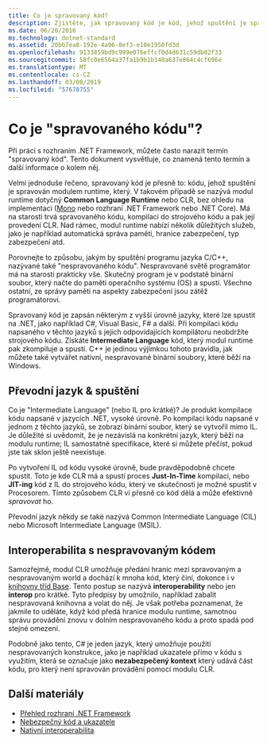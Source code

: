 ```yaml
---
title: Co je spravovaný kód?
description: Zjistěte, jak spravovaný kód je kód, jehož spuštění je spravován modulem runtime, Common Language Runtime (CLR).
ms.date: 06/20/2016
ms.technology: dotnet-standard
ms.assetid: 20bb7ea8-192e-4a96-8ef3-e10e1950fd3d
ms.openlocfilehash: 9133859bd9c999e076effcf0d4d631c59db02f33
ms.sourcegitcommit: 58fc0e6564a37fa1b9b1b140a637e864c4cf696e
ms.translationtype: MT
ms.contentlocale: cs-CZ
ms.lasthandoff: 03/08/2019
ms.locfileid: "57678755"
---
```

# <a name="what-is-managed-code"></a>Co je "spravovaného kódu"?

Při práci s rozhraním .NET Framework, můžete často narazit termín "spravovaný kód". Tento dokument vysvětluje, co znamená tento termín a další informace o kolem něj.

Velmi jednoduše řečeno, spravovaný kód je přesně to: kódu, jehož spuštění je spravován modulem runtime, který. V takovém případě se nazývá modul runtime dotyčný **Common Language Runtime** nebo CLR, bez ohledu na implementaci ([Mono](https://www.mono-project.com/) nebo rozhraní .NET Framework nebo .NET Core). Má na starosti trvá spravovaného kódu, kompilaci do strojového kódu a pak její provedení CLR. Nad rámec, modul runtime nabízí několik důležitých služeb, jako je například automatická správa paměti, hranice zabezpečení, typ zabezpečení atd.

Porovnejte to způsobu, jakým by spuštění programu jazyka C/C++, nazývané také "nespravovaného kódu". Nespravované světě programátor má na starosti prakticky vše. Skutečný program je v podstatě binární soubor, který načte do paměti operačního systému (OS) a spustí. Všechno ostatní, ze správy paměti na aspekty zabezpečení jsou zátěž programátorovi.

Spravovaný kód je zapsán některým z vyšší úrovně jazyky, které lze spustit na .NET, jako například C#, Visual Basic, F# a další. Při kompilaci kódu napsaného v těchto jazyků s jejich odpovídajících kompilátoru neobdržíte strojového kódu. Získáte **Intermediate Language** kód, který modul runtime pak zkompiluje a spustí. C++ je jedinou výjimkou tohoto pravidla, jak můžete také vytvářet nativní, nespravované binární soubory, které běží na Windows.

## <a name="intermediate-language--execution"></a>Převodní jazyk & spuštění

Co je "Intermediate Language" (nebo IL pro krátké)? Je produkt kompilace kódu napsané v jazycích .NET, vysoké úrovně. Po kompilaci kódu napsané v jednom z těchto jazyků, se zobrazí binární soubor, který se vytvořil mimo IL. Je důležité si uvědomit, že je nezávislá na konkrétní jazyk, který běží na modulu runtime; IL samostatné specifikace, které si můžete přečíst, pokud jste tak sklon ještě neexistuje.

Po vytvoření IL od kódu vysoké úrovně, bude pravděpodobně chcete spustit. Toto je kde CLR má a spustí proces **Just-In-Time** kompilaci, nebo **JIT-ing** kód z IL do strojového kódu, který ve skutečnosti je možné spustit v Procesorem. Tímto způsobem CLR ví přesně co kód dělá a může efektivně _spravovat_ ho.

Převodní jazyk někdy se také nazývá Common Intermediate Language (CIL) nebo Microsoft Intermediate Language (MSIL).

## <a name="unmanaged-code-interoperability"></a>Interoperabilita s nespravovaným kódem

Samozřejmě, modul CLR umožňuje předání hranic mezi spravovaným a nespravovaným world a dochází k mnoha kód, který činí, dokonce i v [knihovny tříd Base](framework-libraries.md). Tento postup se nazývá **interoperability** nebo jen **interop** pro krátké. Tyto předpisy by umožnilo, například zabalit nespravovaná knihovna a volat do něj. Je však potřeba poznamenat, že jakmile to uděláte, když kód předá hranice modulu runtime, samotnou správu provádění znovu v dolním nespravovaného kódu a proto spadá pod stejné omezení.

Podobně jako tento, C# je jeden jazyk, který umožňuje použití nespravovaných konstrukce, jako je například ukazatele přímo v kódu s využitím, která se označuje jako **nezabezpečený kontext** který udává část kódu, pro který není spravován provádění pomocí modulu CLR.

## <a name="more-resources"></a>Další materiály

* [Přehled rozhraní .NET Framework](../framework/get-started/overview.md)
* [Nebezpečný kód a ukazatele](../../docs/csharp/programming-guide/unsafe-code-pointers/index.md)
* [Nativní interoperabilita](./native-interop/index.md)
